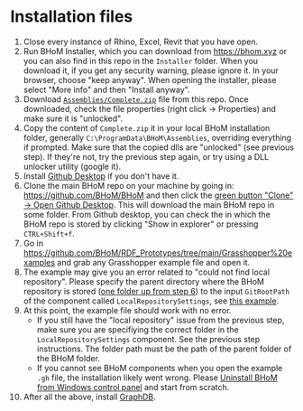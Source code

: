 # Installation files
1. Close every instance of Rhino, Excel, Revit that you have open.
1. Run BHoM Installer, which you can download from https://bhom.xyz or you can also find in this repo in the `Installer` folder. When you download it, if you get any security warning, please ignore it. In your browser, choose "keep anyway". When opening the installer, please select "More info" and then "Install anyway".
1. Download [`Assemblies/Complete.zip`](https://github.com/BIM-with-KGs/Installation_files/tree/main/Assemblies) file from this repo. Once downloaded, check the file properties (right click -> Properties) and make sure it is "unlocked".
1. Copy the content of `Complete.zip` it in your local BHoM installation folder, generally `C:\ProgramData\BHoM\Assemblies`, overriding everything if prompted. Make sure that the copied dlls are "unlocked" (see previous step). If they're not, try the previous step again, or try using a DLL unlocker utility (google it).
1. Install [Github Desktop](https://desktop.github.com/) if you don't have it.
1. Clone the main BHoM repo on your machine by going in: https://github.com/BHoM/BHoM and then click the [green button "Clone" -> Open Github Desktop](https://user-images.githubusercontent.com/6352844/175961105-d8e4de3f-ad3f-4610-bfeb-32b8ee51a0cc.png). This will download the main BHoM repo in some folder. From Github desktop, you can check the in which the BHoM repo is stored by clicking "Show in explorer" or pressing `CTRL+Shift+f`.
1. Go in https://github.com/BHoM/RDF_Prototypes/tree/main/Grasshopper%20examples and grab any Grasshopper example file and open it. 
1. The example may give you an error related to "could not find local repository". Please specify the parent directory where the BHoM repository is stored ([one folder up from step 6](https://user-images.githubusercontent.com/6352844/175962806-0dccdedb-8759-4d65-9d18-9e149ea3621b.png)) to the input `GitRootPath` of the component called `LocalRepositorySettings`, see [this example](https://user-images.githubusercontent.com/6352844/175962449-8877f7c8-9deb-4db6-9830-3dd062b7156c.png
).
1. At this point, the example file should work with no error. 
    - If you still have the "local repository" issue from the previous step, make sure you are specifiying the correct folder in the `LocalRepositorySettings` component. See the previous step instructions. The folder path must be the path of the parent folder of the BHoM folder.
    - If you cannot see BHoM components when you open the example `.gh` file, the installation likely went wrong. Please [Uninstall BHoM from Windows control panel](https://user-images.githubusercontent.com/6352844/175970063-cc689283-52be-4db9-86a2-094a13b63d8e.png) and start from scratch.
1. After all the above, install [GraphDB](https://www.ontotext.com/products/graphdb/).


